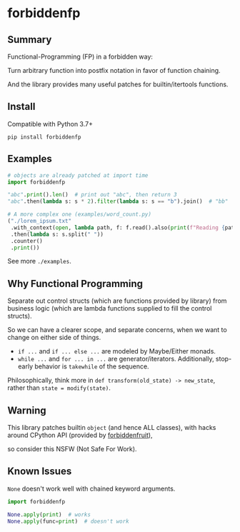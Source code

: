 # forbiddenfp

## Summary

Functional-Programming (FP) in a forbidden way:

Turn arbitrary function into postfix notation in favor of function chaining.

And the library provides many useful patches for builtin/itertools functions.

## Install

Compatible with Python 3.7+

```shell
pip install forbiddenfp
```

## Examples

```python
# objects are already patched at import time
import forbiddenfp

"abc".print().len()  # print out "abc", then return 3
"abc".then(lambda s: s * 2).filter(lambda s: s == "b").join()  # "bb"

# A more complex one (examples/word_count.py)
("./lorem_ipsum.txt"
 .with_context(open, lambda path, f: f.read().also(print(f"Reading {path}")))
 .then(lambda s: s.split(" "))
 .counter()
 .print())

```

See more `./examples`.

## Why Functional Programming

Separate out control structs (which are functions provided by library) from business logic (which are lambda functions
supplied to fill the control structs).

So we can have a clearer scope, and separate concerns, when we want to change on either side of things.

- `if ...` and `if ... else ...` are modeled by Maybe/Either monads.
- `while ...` and `for ... in ...` are generator/iterators. Additionally, stop-early behavior is `takewhile` of the sequence.

Philosophically, think more in `def transform(old_state) -> new_state`, rather than `state = modify(state)`.

## Warning

This library patches builtin `object` (and hence ALL classes),
with hacks around CPython API (provided by [forbiddenfruit](https://github.com/clarete/forbiddenfruit)),

so consider this NSFW (Not Safe For Work).

## Known Issues

`None` doesn't work well with chained keyword arguments.

```python
import forbiddenfp

None.apply(print)  # works
None.apply(func=print)  # doesn't work
```
